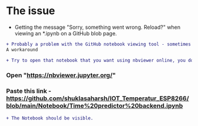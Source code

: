 # The issue

- Getting the message "Sorry, something went wrong. Reload?" when viewing an *.ipynb on a GitHub blob page.
```diff
+ Probably a problem with the GitHub notebook viewing tool - sometimes github fails to render the ipynb notebooks, I believe that is some temporary (and recurring) issue with their backend
A workaround

+ Try to open that notebook that you want using nbviewer online, you don't need to install it.
```
### Open "https://nbviewer.jupyter.org/"
### Paste this link - https://github.com/shuklasaharsh/IOT_Temperatur_ESP8266/blob/main/Notebook/Time%20predictor%20backend.ipynb

```diff
+ The Notebook should be visible.
```
